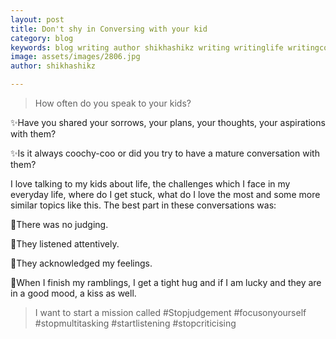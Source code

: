 ```yaml
---
layout: post
title: Don't shy in Conversing with your kid
category: blog
keywords: blog writing author shikhashikz writing writinglife writingcommunity dailyblogpost dailyblogpostchallenge life experiences conversation
image: assets/images/2806.jpg
author: shikhashikz

---
```

>How often do you speak to your kids?
>

✨Have you shared your sorrows, your plans, your thoughts, your aspirations with them?

✨Is it always coochy-coo or did you try to have a mature conversation with them?

I love talking to my kids about life, the challenges which I face in my everyday life, where do I get stuck, what do I love the most and some more similar topics like this. The best part in these conversations was: 

💖There was no judging.

💖They listened attentively.

💖They acknowledged my feelings.

💖When I finish my ramblings, I get a tight hug and if I am lucky and they are in a good mood, a kiss as well.

>I want to start a mission called #Stopjudgement #focusonyourself #stopmultitasking #startlistening #stopcriticising 
>

